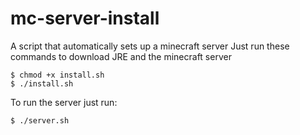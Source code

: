 # mc-server-install
A script that automatically sets up a minecraft server
Just run these commands to download JRE and the minecraft server
```
$ chmod +x install.sh
$ ./install.sh
```
To run the server just run:
```
$ ./server.sh
```
